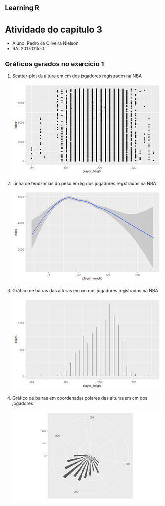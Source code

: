 ## Learning R
# Atividade do capítulo 3 
- Aluno: Pedro de Oliveira Nielson
- RA: 2017011550

## Gráficos gerados no exercício  1

1. Scatter-plot da altura em cm dos jogadores registrados na NBA
<br> <br>
![alt text](https://github.com/pedroNielson/learningR/blob/main/nba_data/Images/scatter%20index-player_height.png)
<br> <br>
2. Linha de tendências do peso em kg dos jogadores registrados na NBA
<br> <br>
![alt text](https://github.com/pedroNielson/learningR/blob/main/nba_data/Images/smooth%20weight-index.png)
<br> <br>
3. Gráfico de barras das alturas em cm dos jogadores registrados na NBA
<br> <br>
![alt text](https://github.com/pedroNielson/learningR/blob/main/nba_data/Images/bar%20player_height.png)
<br> <br>
4. Gráfico de barras em coordenadas polares das alturas em cm dos jogadores 
<br> <br>
![alt text](https://github.com/pedroNielson/learningR/blob/main/nba_data/Images/polar%20height.png)
